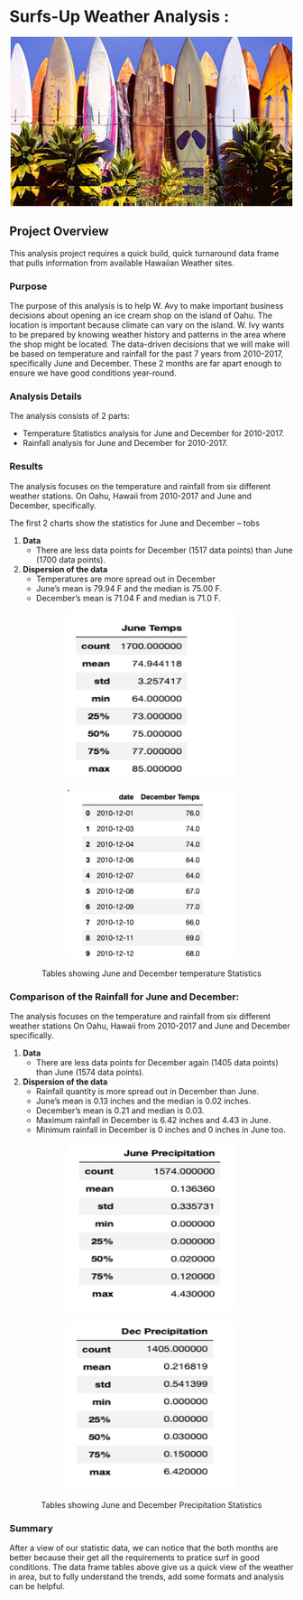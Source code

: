 #  Surfs-Up Weather Analysis :

<p align="center">
   <img width="500" height="300" src="https://github.com/Hanzian/Surf_up/blob/main/Data/best-surf-spots-in-hawaii-29.jpg">
</p>   

## Project Overview

This analysis project requires a quick build, quick turnaround data frame that pulls information from available Hawaiian Weather sites.  

### Purpose  

The purpose of this analysis is to help W. Avy to make important business decisions about opening an ice cream shop on the island of Oahu. 
The location is important because climate can vary on the island. W. Ivy wants to be prepared by knowing weather history and patterns in the area where the shop might be located. The data-driven decisions that we will make will be based on temperature and rainfall for the past 7 years from 2010-2017, specifically June and December. These 2 months are far apart 
enough to ensure we have good conditions year-round.   

### Analysis Details

The analysis consists of 2 parts:   
- Temperature Statistics analysis for June and December for 2010-2017.
- Rainfall analysis for June and December for 2010-2017.

### Results
The analysis focuses on the temperature and rainfall from six different weather stations.
On Oahu, Hawaii from 2010-2017 and June and December, specifically.  

The first 2 charts show the statistics for June and December – tobs   

1.	**Data**
     -	There are less data points for December (1517 data points) than June (1700 data points).
2.	**Dispersion of the data**
     -	Temperatures are more spread out in December 
     -	June’s mean is 79.94 F and the median is 75.00 F.
     -	December’s mean is 71.04 F and median is 71.0 F.
<p align="center">
   <img width="300" height="300" src="https://github.com/Hanzian/Surf_up/blob/main/Data/June_temps.png">
 </p> 
 <p align="center">
   <img width="300" height="300" src="https://github.com/Hanzian/Surf_up/blob/main/Data/Dec_temps.png">
</p>   
<p align="center">
Tables showing June and December temperature Statistics 
</p>

###  Comparison of the Rainfall for June and December:
The analysis focuses on the temperature and rainfall from six different weather stations
On Oahu, Hawaii from 2010-2017 and June and December specifically.  

1.	**Data**
     -	There are less data points for December again (1405 data points) than June (1574 data points).
2.	**Dispersion of the data**
     -	Rainfall quantity is more spread out in December than June.  
     -	June’s mean is 0.13 inches and the median is 0.02 inches.
     -	December’s mean is 0.21 and median is 0.03.
     -	Maximum rainfall in December is 6.42 inches and 4.43 in June. 
     -	Minimum rainfall in December is 0 inches and 0 inches in June too.   
 <p align="center">
   <img width="300" height="300" src="https://github.com/Hanzian/Surf_up/blob/main/Data/June_prcp.png">
</p>
<p align="center">
   <img width="300" height="300" src="https://github.com/Hanzian/Surf_up/blob/main/Data/Dec_prcp.png">
</p> 
<p align="center">
Tables showing June and December Precipitation Statistics 
</p>

### Summary 
After a view of our statistic data, we can notice that the both months are better because their get all the requirements to pratice surf in good conditions. The data frame tables above give us a quick view of the weather in area, but to fully understand the trends, add some
formats and analysis can be helpful. 

